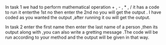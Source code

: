 In task 1 we had to perform mathematical operation + , - , * , / it has a code to run it enterthe 1st no then enter the 2nd no you will get the output .
I have coded as you wanted the output ,after running it ou will get the output.

In task 2 enter the first name then enter the last name of a person ,then its output along with ,you can also write a gretting message .The code will be 
run according to your method and the output will be given in that way.
